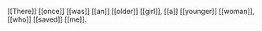 [[There]] [[once]] [[was]] [[an]] [[older]] [[girl]], [[a]] [[younger]] [[woman]], [[who]] [[saved]] [[me]].